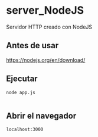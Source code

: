 # server_NodeJS

Servidor HTTP creado con NodeJS
## Antes de usar

https://nodejs.org/en/download/

## Ejecutar

~~~~
node app.js


~~~~

## Abrir el navegador

~~~~
localhost:3000
~~~~
